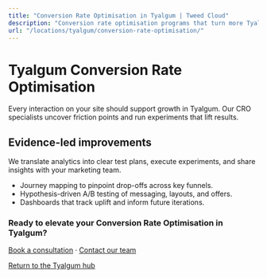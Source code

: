 ```yaml
---
title: "Conversion Rate Optimisation in Tyalgum | Tweed Cloud"
description: "Conversion rate optimisation programs that turn more Tyalgum visitors into customers."
url: "/locations/tyalgum/conversion-rate-optimisation/"
---
```


# Tyalgum Conversion Rate Optimisation

Every interaction on your site should support growth in Tyalgum. Our CRO specialists uncover friction points and run experiments that lift results.

## Evidence-led improvements

We translate analytics into clear test plans, execute experiments, and share insights with your marketing team.

- Journey mapping to pinpoint drop-offs across key funnels.
- Hypothesis-driven A/B testing of messaging, layouts, and offers.
- Dashboards that track uplift and inform future iterations.

### Ready to elevate your Conversion Rate Optimisation in Tyalgum?

[Book a consultation](/consultation/) · [Contact our team](/contact/)

[Return to the Tyalgum hub](/locations/tyalgum/)
